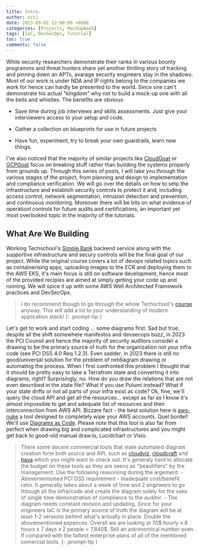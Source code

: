 ```yaml
---
title: Intro. 
author: octi
date: 2023-09-01 12:00:00 +0800
categories: [Projects, MockUpBank]
tags: [IaC, DevSecOps, Tutorial]
toc: true
comments: false
---
```


While security researchers demonstrate their ranks in various bounty programms and threat hunters share yet another thrilling story of tracking and pinning down an APTs, avarage security engineers stay in the shadows. Most of our work is under NDA and IP rights belong to the companies we work for hence can hardly be presented to the world. Since one can't demonstrate his actual "kingdom" why not to build a mock-up one with all the bells and whistles. The benefits are obvious:

- Save time during job interviews and skills assessments. Just give your interviewers access to your setup and code.

- Gather a collection on blueprints for use in future projects

- Have fun, experiment, try to break your own guardrails, learn new things.

I've also noticed that the majority of similar projects like [CloudGoat](https://github.com/RhinoSecurityLabs/cloudgoat) or [GCPGoat](https://github.com/ine-labs/GCPGoat) focus on breaking stuff rather than building the systems properly from grounds up. Through this series of posts, I will take you through the various stages of the project, from planning and design to implementation and compliance verification. We will go over the details on how to setp the infrastructure and establsih security controls to protect it and, including access control, network segmentation, intrusion detection and prevention, and continuous monitoring. Moreover there will be bits on what evidence of operationl controls for future audits and certifications, an important yet most overlooked topic in the majority of the tutorials.

## What Are We Building

Working Techschool's [Simple Bank](https://github.com/techschool/simplebank) backend service along with the supportive infrastructure and secury controls will be the final goal of our project. While the original course covers a lot of devops related topics such as containerising apps, uploading images to the ECR and deploying them to the AWS EKS, it's main focus is still on software development, hence most of the provided recipies are aimed at simply getting your code up and running. We will spice it up with some AWS Well Architected Framework practices and DevSecOps.
> I do recommend though to go through the whole Techschool's [course](https://www.youtube.com/c/TECHSCHOOLGURU) anyway. This will add a lot to your understanding of modern application stack!
{: .prompt-tip }

Let's get to work and start coding ... some diagrams first. Sad but true, despite all the shift somewhere manifestos and devsecops buzz, in 2023 the PCI Counsil and hence the majority of security auditors consider a drawing to be the primary source of truth for the organization not your infra code (see PCI DSS 4.0 Req 1.2.3).
Even sadder, in 2023 there is still no good/universal solution for the problem of netdiagram drawing or automating the process. When I first confronted this problem I thought that it should be pretty easy to take a Terrafrom state and converting it into diagrams, right? Surprisingly, no. How do you draw the relations that are not even described in the state file? What if you use Pulumi instead? What if your state drifts or not all parts of your infra exist as code? Ok, fine, we'll query the cloud API and get all the resources... except as far as I know it's almost impossible to get and adequate list of resources and their interconnection from AWS API. Bizzare fact - the best solution here is  [aws-nuke](https://github.com/rebuy-de/aws-nuke) a tool designed to completely wipe your AWS accounts. Quel bordel!
We'll use [Diagrams as Code](https://diagrams.mingrammer.com/). Please note that this tool is also far from perfect when drawing big and complicated infrastructures and you might get back to good-old manual draw.io, Lucidchart or Visio.

> There some decent commercial tools that state automated diagram creation form both source and API, such as [cloudviz](https://cloudviz.io), [cloudcraft](https://www.cloudcraft.co/) and [hava](https://www.hava.io) which you might want to check out. It's generaly hard to allocate the budget on these tools as they are seens as "beautifiers" by the management. Use the following reasonong during the argement:
    - Abovementioned PCI DSS requirement
    - Inadequate cost/benefit ratio. It generally takes about a week of time and 2 engineers to go thtough all the infra/code and create the diagram solely for the sake of single time demonstration of compliance to the auditor.
    - The diagram needs constant revision and updating. Since for your engineers IaC is the primary source of truth the diagram will be at least 1-2 versions behind what's actually in place. Double the abovementioned expences.
Overall we are looking at 70$ hourly x 8 hours x 7 days x 2 people = 7,840$. Still an astronomical number even if compared with the fattest enterprise plans of all of the mentioned comercial tools.
{: .prompt-tip }